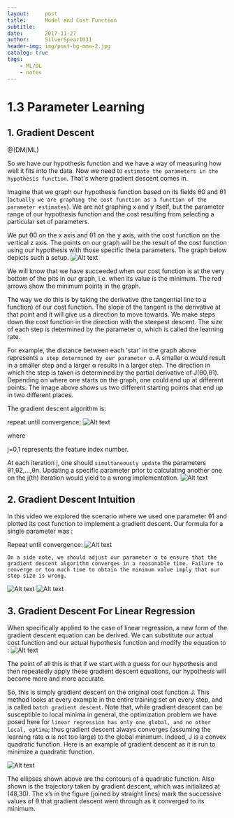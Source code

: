 ```yaml
---
layout:     post
title:      Model and Cost Function
subtitle:   
date:       2017-11-27
author:     SilverSpear1031
header-img: img/post-bg-mma-2.jpg
catalog: true
tags:
    - ML/DL
    - notes
---
```


# 1.3 Parameter Learning

## 1. Gradient Descent

@(DM/ML)

So we have our hypothesis function and we have a way of measuring how well it fits into the data. Now we need to `estimate the parameters in the hypothesis function`. That's where gradient descent comes in.

Imagine that we graph our hypothesis function based on its fields θ0 and θ1 (`actually we are graphing the cost function as a function of the parameter estimates`). We are not graphing x and y itself, but the parameter range of our hypothesis function and the cost resulting from selecting a particular set of parameters.

We put θ0 on the x axis and θ1 on the y axis, with the cost function on the vertical z axis. The points on our graph will be the result of the cost function using our hypothesis with those specific theta parameters. The graph below depicts such a setup.
![Alt text](./1511843470721.png)

We will know that we have succeeded when our cost function is at the very bottom of the pits in our graph, i.e. when its value is the minimum. The red arrows show the minimum points in the graph.

The way we do this is by taking the derivative (the tangential line to a function) of our cost function. The slope of the tangent is the derivative at that point and it will give us a direction to move towards. We make steps down the cost function in the direction with the steepest descent. The size of each step is determined by the parameter α, which is called the learning rate.

For example, the distance between each 'star' in the graph above represents `a step determined by our parameter α`. A smaller α would result in a smaller step and a larger α results in a larger step. The direction in which the step is taken is determined by the partial derivative of J(θ0,θ1). Depending on where one starts on the graph, one could end up at different points. The image above shows us two different starting points that end up in two different places.

The gradient descent algorithm is:

repeat until convergence:
![Alt text](./1511843931774.png)

where

j=0,1 represents the feature index number.

At each iteration j, one should `simultaneously update` the parameters θ1,θ2,...,θn. Updating a specific parameter prior to calculating another one on the j(th) iteration would yield to a wrong implementation.
![Alt text](./1511843978434.png)

## 2. Gradient Descent Intuition

In this video we explored the scenario where we used one parameter θ1 and plotted its cost function to implement a gradient descent. Our formula for a single parameter was :

Repeat until convergence:
![Alt text](./1512292565883.png)

`On a side note, we should adjust our parameter α to ensure that the gradient descent algorithm converges in a reasonable time. Failure to converge or too much time to obtain the minimum value imply that our step size is wrong.`

![Alt text](./1512292607750.png)
![Alt text](./1512292623380.png)


## 3. Gradient Descent For Linear Regression
When specifically applied to the case of linear regression, a new form of the gradient descent equation can be derived. We can substitute our actual cost function and our actual hypothesis function and modify the equation to :
![Alt text](./1512299558412.png)

The point of all this is that if we start with a guess for our hypothesis and then repeatedly apply these gradient descent equations, our hypothesis will become more and more accurate.

So, this is simply gradient descent on the original cost function J. This method looks at every example in the entire training set on every step, and is called `batch gradient descent`. Note that, while gradient descent can be susceptible to local minima in general, the optimization problem we have posed here for `linear regression has only one global, and no other local, optima`; thus gradient descent always converges (assuming the learning rate α is not too large) to the global minimum. Indeed, J is a convex quadratic function. Here is an example of gradient descent as it is run to minimize a quadratic function.

![Alt text](./1512299517716.png)

The ellipses shown above are the contours of a quadratic function. Also shown is the trajectory taken by gradient descent, which was initialized at (48,30). The x’s in the figure (joined by straight lines) mark the successive values of θ that gradient descent went through as it converged to its minimum.